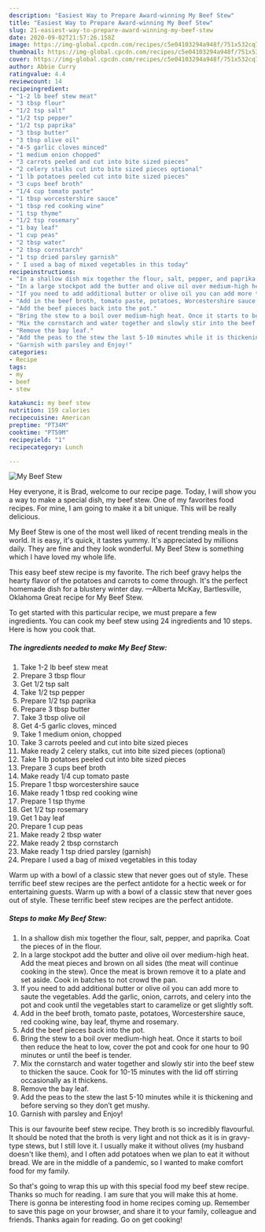 ```yaml
---
description: "Easiest Way to Prepare Award-winning My Beef Stew"
title: "Easiest Way to Prepare Award-winning My Beef Stew"
slug: 21-easiest-way-to-prepare-award-winning-my-beef-stew
date: 2020-09-02T21:57:26.158Z
image: https://img-global.cpcdn.com/recipes/c5e04103294a948f/751x532cq70/my-beef-stew-recipe-main-photo.jpg
thumbnail: https://img-global.cpcdn.com/recipes/c5e04103294a948f/751x532cq70/my-beef-stew-recipe-main-photo.jpg
cover: https://img-global.cpcdn.com/recipes/c5e04103294a948f/751x532cq70/my-beef-stew-recipe-main-photo.jpg
author: Abbie Curry
ratingvalue: 4.4
reviewcount: 14
recipeingredient:
- "1-2 lb beef stew meat"
- "3 tbsp flour"
- "1/2 tsp salt"
- "1/2 tsp pepper"
- "1/2 tsp paprika"
- "3 tbsp butter"
- "3 tbsp olive oil"
- "4-5 garlic cloves minced"
- "1 medium onion chopped"
- "3 carrots peeled and cut into bite sized pieces"
- "2 celery stalks cut into bite sized pieces optional"
- "1 lb potatoes peeled cut into bite sized pieces"
- "3 cups beef broth"
- "1/4 cup tomato paste"
- "1 tbsp worcestershire sauce"
- "1 tbsp red cooking wine"
- "1 tsp thyme"
- "1/2 tsp rosemary"
- "1 bay leaf"
- "1 cup peas"
- "2 tbsp water"
- "2 tbsp cornstarch"
- "1 tsp dried parsley garnish"
- " I used a bag of mixed vegetables in this today"
recipeinstructions:
- "In a shallow dish mix together the flour, salt, pepper, and paprika. Coat the pieces of in the flour."
- "In a large stockpot add the butter and olive oil over medium-high heat. Add the meat pieces and brown on all sides (the meat will continue cooking in the stew). Once the meat is brown remove it to a plate and set aside. Cook in batches to not crowd the pan."
- "If you need to add additional butter or olive oil you can add more to saute the vegetables. Add the garlic, onion, carrots, and celery into the pot and cook until the vegetables start to caramelize or get slightly soft."
- "Add in the beef broth, tomato paste, potatoes, Worcestershire sauce, red cooking wine, bay leaf, thyme and rosemary."
- "Add the beef pieces back into the pot."
- "Bring the stew to a boil over medium-high heat. Once it starts to boil then reduce the heat to low, cover the pot and cook for one hour to 90 minutes or until the beef is tender."
- "Mix the cornstarch and water together and slowly stir into the beef stew to thicken the sauce. Cook for 10-15 minutes with the lid off stirring occasionally as it thickens."
- "Remove the bay leaf."
- "Add the peas to the stew the last 5-10 minutes while it is thickening and before serving so they don’t get mushy."
- "Garnish with parsley and Enjoy!"
categories:
- Recipe
tags:
- my
- beef
- stew

katakunci: my beef stew 
nutrition: 159 calories
recipecuisine: American
preptime: "PT34M"
cooktime: "PT59M"
recipeyield: "1"
recipecategory: Lunch

---
```



![My Beef Stew](https://img-global.cpcdn.com/recipes/c5e04103294a948f/751x532cq70/my-beef-stew-recipe-main-photo.jpg)

Hey everyone, it is Brad, welcome to our recipe page. Today, I will show you a way to make a special dish, my beef stew. One of my favorites food recipes. For mine, I am going to make it a bit unique. This will be really delicious.

My Beef Stew is one of the most well liked of recent trending meals in the world. It is easy, it's quick, it tastes yummy. It's appreciated by millions daily. They are fine and they look wonderful. My Beef Stew is something which I have loved my whole life.

This easy beef stew recipe is my favorite. The rich beef gravy helps the hearty flavor of the potatoes and carrots to come through. It&#39;s the perfect homemade dish for a blustery winter day. —Alberta McKay, Bartlesville, Oklahoma Great recipe for My Beef Stew.


To get started with this particular recipe, we must prepare a few ingredients. You can cook my beef stew using 24 ingredients and 10 steps. Here is how you cook that.

<!--inarticleads1-->

##### The ingredients needed to make My Beef Stew:

1. Take 1-2 lb beef stew meat
1. Prepare 3 tbsp flour
1. Get 1/2 tsp salt
1. Take 1/2 tsp pepper
1. Prepare 1/2 tsp paprika
1. Prepare 3 tbsp butter
1. Take 3 tbsp olive oil
1. Get 4-5 garlic cloves, minced
1. Take 1 medium onion, chopped
1. Take 3 carrots peeled and cut into bite sized pieces
1. Make ready 2 celery stalks, cut into bite sized pieces (optional)
1. Take 1 lb potatoes peeled cut into bite sized pieces
1. Prepare 3 cups beef broth
1. Make ready 1/4 cup tomato paste
1. Prepare 1 tbsp worcestershire sauce
1. Make ready 1 tbsp red cooking wine
1. Prepare 1 tsp thyme
1. Get 1/2 tsp rosemary
1. Get 1 bay leaf
1. Prepare 1 cup peas
1. Make ready 2 tbsp water
1. Make ready 2 tbsp cornstarch
1. Make ready 1 tsp dried parsley (garnish)
1. Prepare  I used a bag of mixed vegetables in this today


Warm up with a bowl of a classic stew that never goes out of style. These terrific beef stew recipes are the perfect antidote for a hectic week or for entertaining guests. Warm up with a bowl of a classic stew that never goes out of style. These terrific beef stew recipes are the perfect antidote. 

<!--inarticleads2-->

##### Steps to make My Beef Stew:

1. In a shallow dish mix together the flour, salt, pepper, and paprika. Coat the pieces of in the flour.
1. In a large stockpot add the butter and olive oil over medium-high heat. Add the meat pieces and brown on all sides (the meat will continue cooking in the stew). Once the meat is brown remove it to a plate and set aside. Cook in batches to not crowd the pan.
1. If you need to add additional butter or olive oil you can add more to saute the vegetables. Add the garlic, onion, carrots, and celery into the pot and cook until the vegetables start to caramelize or get slightly soft.
1. Add in the beef broth, tomato paste, potatoes, Worcestershire sauce, red cooking wine, bay leaf, thyme and rosemary.
1. Add the beef pieces back into the pot.
1. Bring the stew to a boil over medium-high heat. Once it starts to boil then reduce the heat to low, cover the pot and cook for one hour to 90 minutes or until the beef is tender.
1. Mix the cornstarch and water together and slowly stir into the beef stew to thicken the sauce. Cook for 10-15 minutes with the lid off stirring occasionally as it thickens.
1. Remove the bay leaf.
1. Add the peas to the stew the last 5-10 minutes while it is thickening and before serving so they don’t get mushy.
1. Garnish with parsley and Enjoy!


This is our favourite beef stew recipe. They broth is so incredibly flavourful. It should be noted that the broth is very light and not thick as it is in gravy-type stews, but I still love it. I usually make it without olives (my husband doesn&#39;t like them), and I often add potatoes when we plan to eat it without bread. We are in the middle of a pandemic, so I wanted to make comfort food for my family. 

So that's going to wrap this up with this special food my beef stew recipe. Thanks so much for reading. I am sure that you will make this at home. There is gonna be interesting food in home recipes coming up. Remember to save this page on your browser, and share it to your family, colleague and friends. Thanks again for reading. Go on get cooking!
